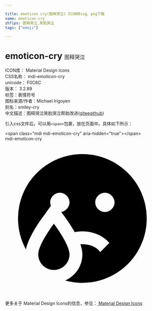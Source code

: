 ```yaml
---

title: emoticon cry(图释哭泣) ICON转svg、png下载
name: emoticon-cry
zhTips: 图释哭泣,笑脸哭泣
tags: ["emoji"]

---
```


# emoticon-cry  <small style="font-size: 60%;font-weight: 100">图释哭泣</small>


<div class="detail-page">
<p>
<span>
ICON库：
<span class="badge-secondary badge">Material Design Icons</span> 
</span>
<br/>
<span>
CSS名称：
<span class="badge-secondary badge">mdi-emoticon-cry</span> 
</span>
<br/>
<span>
unicode：
<span class="badge-secondary badge">F0C6C</span> 
<copy-btn content='F0C6C' btn-title=""></copy-btn>
<copy-btn :content='String.fromCodePoint(parseInt("F0C6C", 16))' btn-title="复制U"></copy-btn>
</span>
<br/>
<span>
版本：
<span class="badge-secondary badge">3.2.89</span> 
</span><br/><span>标签：<span class="badge-light badge"><router-link to="/tags/emoji.html">表情符号</router-link></span></span>
<br/>
<span>图标来源/作者：<span class="badge-light badge">Michael Irigoyen</span></span> 
<br/>
<span>别名：<span class="badge-light badge">smiley-cry</span></span><br/><span class="zh-detail">中文描述：<span class="badge-primary badge">图释哭泣</span><span class="badge-primary badge">笑脸哭泣</span><span class="help-link"><span>帮助改进</span>(<a href="https://gitee.com/liuwave/icon-helper/edit/master/json/material/emoticon-cry.json" target="_blank" rel="noopener noreferrer">gitee</a><a href="https://github.com/liuwave/icon-helper/edit/master/json/material/emoticon-cry.json" target="_blank" rel="noopener noreferrer">github</a></span>)</span><br/>
</p>
</div>
<div class="alert alert-dark">
  <i class="mdi mdi-emoticon-cry mdi-48px"></i>
  <i class="mdi mdi-emoticon-cry mdi-36px"></i>
  <i class="mdi mdi-emoticon-cry mdi-24px"></i>
  <i class="mdi mdi-emoticon-cry mdi-18px"></i>
</div>
<div>
  <p>引入css文件后，可以用<code>&lt;span&gt;</code>包裹，放在页面中。具体如下所示：    
  </p>
  <div class="alert alert-primary" style="font-size: 14px">
    &lt;span class="mdi mdi-emoticon-cry" aria-hidden="true"&gt;&lt;/span&gt;
    <copy-btn content='<span class="mdi mdi-emoticon-cry" aria-hidden="true"></span>'></copy-btn>
  </div>
  <div class="alert alert-secondary">
    <i class="mdi mdi-emoticon-cry"
    style="font-size: 24px"
    aria-hidden="true"></i> mdi-emoticon-cry
    <copy-btn content="mdi-emoticon-cry" btn-title="复制图标名称"></copy-btn>
  </div>
</div>
<div id="svg" class="svg-wrap">
<svg xmlns="http://www.w3.org/2000/svg" viewBox="0 0 24 24"><path d="M5.14,17.57C5.14,16.5 6.32,14.5 7.57,12.81C8.82,14.5 10,16.5 10,17.57A2.43,2.43 0 0,1 7.57,20C6.23,20 5.14,18.91 5.14,17.57M22,12A10,10 0 0,1 12,22C11.08,22 10.18,21.86 9.33,21.63C10.9,20.95 12,19.39 12,17.57C12,17.12 11.89,16.6 11.69,16C11.79,16 11.89,16 12,16C13.25,16 14.32,16.5 14.77,17.23L16.19,15.81C15.29,14.72 13.75,14 12,14C11.59,14 11.19,14.04 10.81,14.12C10.38,13.36 9.85,12.53 9.19,11.63L8.71,11C9.42,10.87 10,10.23 10,9.5C10,8.7 9.3,8 8.5,8C7.7,8 7,8.7 7,9.5C7,9.69 7.04,9.87 7.11,10.04L5.96,11.63C4.4,13.75 3.5,15.5 3.23,16.81C2.45,15.38 2,13.74 2,12A10,10 0 0,1 12,2A10,10 0 0,1 22,12M17,9.5C17,8.7 16.3,8 15.5,8C14.7,8 14,8.7 14,9.5C14,10.3 14.7,11 15.5,11C16.3,11 17,10.3 17,9.5Z" /></svg>
</div>
<detail full-name='mdi-emoticon-cry'></detail>
    
<div><p>更多关于 Material Design Icons的信息，参见：<a target="_blank" href="https://iconhelper.cn/material.html"> Material Design Icons</a>
</p></div>
